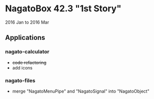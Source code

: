 # NagatoBox 42.3 "1st Story"

2016 Jan to 2016 Mar

## Applications

### nagato-calculator 

+ ~~code refactoring~~
+ add icons

### nagato-files

+ merge "NagatoMenuPipe" and "NagatoSignal" into "NagatoObject"